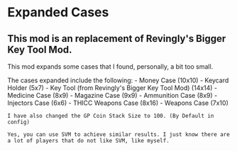 # Expanded Cases

## This mod is an replacement of Revingly's Bigger Key Tool Mod.

This mod expands some cases that I found, personally, a bit too small. 

The cases expanded include the following: 
    - Money Case (10x10)
    - Keycard Holder (5x7)
    - Key Tool (from Revingly's Bigger Key Tool Mod) (14x14)
    - Medicine Case (8x9)
    - Magazine Case (9x9)
    - Ammunition Case (8x9)
    - Injectors Case (6x6)
    - THICC Weapons Case (8x16)
    - Weapons Case (7x10)

    I have also changed the GP Coin Stack Size to 100. (By Default in config)

    Yes, you can use SVM to achieve similar results. I just know there are a lot of players that do not like SVM, like myself.